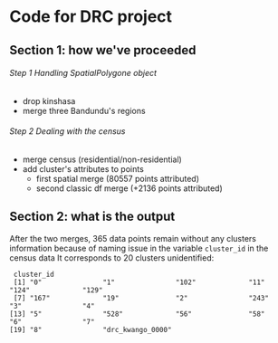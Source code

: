 # Code for DRC project

## Section 1: how we've proceeded

###### Step 1 Handling SpatialPolygone object
- drop kinshasa
- merge three Bandundu's regions

###### Step 2 Dealing with the census

- merge census (residential/non-residential)
- add cluster's attributes to points 
  - first spatial merge (80557 points attributed)
  - second classic df merge (+2136 points attributed)

## Section 2: what is the output

After the two merges, 365 data points remain without any clusters information because of naming issue in the variable `cluster_id` in the census data
It corresponds to 20 clusters unidentified:

```
 cluster_id     
 [1] "0"               "1"               "102"             "11"              "124"             "129"            
 [7] "167"             "19"              "2"               "243"             "3"               "4"              
[13] "5"               "528"             "56"              "58"              "6"               "7"              
[19] "8"               "drc_kwango_0000"
`````
